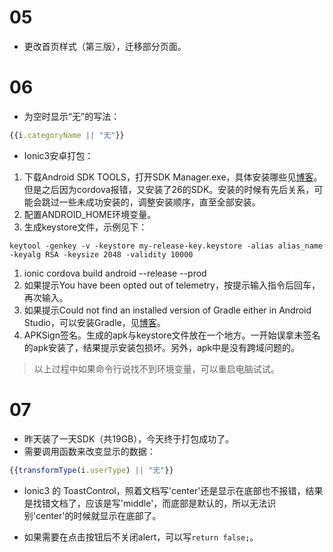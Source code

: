 # 05

- 更改首页样式（第三版），迁移部分页面。

# 06

- 为空时显示“无”的写法：

```js
{{i.categoryName || "无"}}
```

- Ionic3安卓打包：

1. 下载Android SDK TOOLS，打开SDK Manager.exe，具体安装哪些见[博客](https://blog.csdn.net/love4399/article/details/77164500/)。但是之后因为cordova报错，又安装了26的SDK。安装的时候有先后关系，可能会跳过一些未成功安装的，调整安装顺序，直至全部安装。
1. 配置ANDROID_HOME环境变量。
1. 生成keystore文件，示例见下：

```http
keytool -genkey -v -keystore my-release-key.keystore -alias alias_name -keyalg RSA -keysize 2048 -validity 10000
```

1. ionic cordova build android --release --prod
1. 如果提示You have been opted out of telemetry，按提示输入指令后回车，再次输入。
1. 如果提示Could not find an installed version of Gradle either in Android Studio，可以安装Gradle，见[博客](https://blog.csdn.net/qq_33561700/article/details/79107617)。
1. APKSign签名。生成的apk与keystore文件放在一个地方。一开始误拿未签名的apk安装了，结果提示安装包损坏。另外，apk中是没有跨域问题的。

> 以上过程中如果命令行说找不到环境变量，可以重启电脑试试。

# 07

- 昨天装了一天SDK（共19GB），今天终于打包成功了。
- 需要调用函数来改变显示的数据：

```js
{{transformType(i.userType) || "无"}}
```

- Ionic3 的 ToastControl，照着文档写'center'还是显示在底部也不报错，结果是找错文档了，应该是写'middle'，而底部是默认的，所以无法识别'center'的时候就显示在底部了。

- 如果需要在点击按钮后不关闭alert，可以写`return false;`。